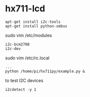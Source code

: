 # hx711-lcd

```
apt-get install i2c-tools
apt-get install python-smbus
```

sudo vim /etc/modules
```
i2c-bcm2708
i2c-dev
```

sudo vim /etc/rc.local
```
...
python /home/pi/hx711py/example.py &
```

to test I2C devices
```
i2cdetect -y 1 
```
